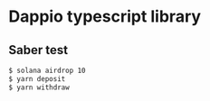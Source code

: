 # Dappio typescript library

## Saber test
```bash
$ solana airdrop 10
$ yarn deposit
$ yarn withdraw
```